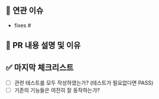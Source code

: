 ## 📌 연관 이슈

- fixes #

## 🎯 PR 내용 설명 및 이유

## ✅ 마지막 체크리스트

- [ ] 관련 테스트를 모두 작성하였는가? (테스트가 필요없다면 PASS)
- [ ] 기존의 기능들은 여전히 잘 동작하는가?
